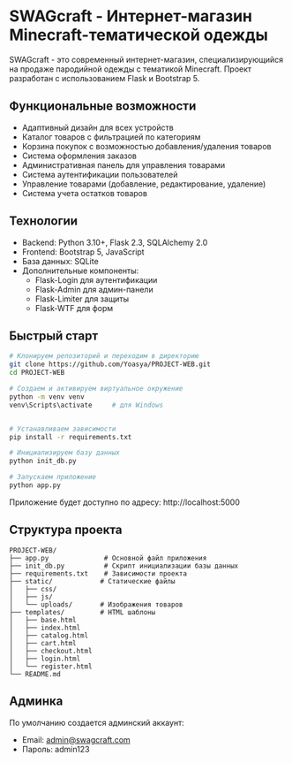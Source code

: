 # SWAGcraft - Интернет-магазин Minecraft-тематической одежды

SWAGcraft - это современный интернет-магазин, специализирующийся на продаже пародийной одежды с тематикой Minecraft. Проект разработан с использованием Flask и Bootstrap 5.

## Функциональные возможности

- Адаптивный дизайн для всех устройств
- Каталог товаров с фильтрацией по категориям
- Корзина покупок с возможностью добавления/удаления товаров
- Система оформления заказов
- Административная панель для управления товарами
- Система аутентификации пользователей
- Управление товарами (добавление, редактирование, удаление)
- Система учета остатков товаров

## Технологии

- Backend: Python 3.10+, Flask 2.3, SQLAlchemy 2.0
- Frontend: Bootstrap 5, JavaScript
- База данных: SQLite
- Дополнительные компоненты:
  - Flask-Login для аутентификации
  - Flask-Admin для админ-панели
  - Flask-Limiter для защиты
  - Flask-WTF для форм

## Быстрый старт

```bash
# Клонируем репозиторий и переходим в директорию
git clone https://github.com/Yoasya/PROJECT-WEB.git
cd PROJECT-WEB

# Создаем и активируем виртуальное окружение
python -m venv venv
venv\Scripts\activate     # для Windows


# Устанавливаем зависимости
pip install -r requirements.txt

# Инициализируем базу данных
python init_db.py

# Запускаем приложение
python app.py
```

Приложение будет доступно по адресу: http://localhost:5000

## Структура проекта

```
PROJECT-WEB/
├── app.py              # Основной файл приложения
├── init_db.py          # Скрипт инициализации базы данных
├── requirements.txt    # Зависимости проекта
├── static/            # Статические файлы
│   ├── css/
│   ├── js/
│   └── uploads/       # Изображения товаров
├── templates/         # HTML шаблоны
│   ├── base.html
│   ├── index.html
│   ├── catalog.html
│   ├── cart.html
│   ├── checkout.html
│   ├── login.html
│   └── register.html
└── README.md
```

## Админка

По умолчанию создается админский аккаунт:
- Email: admin@swagcraft.com
- Пароль: admin123



